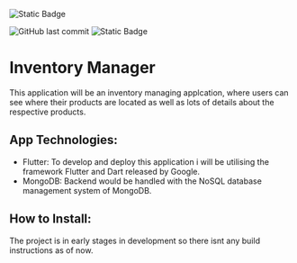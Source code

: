 ![Static Badge](https://img.shields.io/badge/build-macos-green)

![GitHub last commit](https://img.shields.io/github/last-commit/mwilko/Mobile_Health_App) ![Static Badge](https://img.shields.io/badge/status-development-yellow)
# Inventory Manager

This application will be an inventory managing applcation, where users can see where their products are located as well as lots of details about the respective products.

## App Technologies:
- Flutter: To develop and deploy this application i will be utilising the framework Flutter and Dart released by Google.
- MongoDB: Backend would be handled with the NoSQL database management system of MongoDB.

## How to Install:

The project is in early stages in development so there isnt any build instructions as of now.
